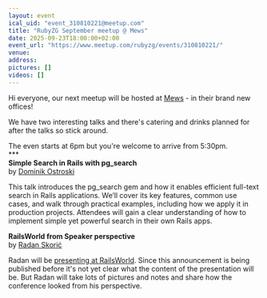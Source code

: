 ```yaml
---
layout: event
ical_uid: "event_310810221@meetup.com"
title: "RubyZG September meetup @ Mews"
date: 2025-09-23T18:00:00+02:00
event_url: "https://www.meetup.com/rubyzg/events/310810221/"
venue:
address:
pictures: []
videos: []
---
```


Hi everyone, our next meetup will be hosted at [Mews](https://developers.mews.com/) \- in their brand new offices\!
  
We have two interesting talks and there's catering and drinks planned for after the talks so stick around.
  
The even starts at 6pm but you're welcome to arrive from 5:30pm.  
\*\*\*  
**Simple Search in Rails with pg_search**  
by [Dominik Ostroski](https://www.linkedin.com/in/dominik-ostroski-225336176/)
  
This talk introduces the pg_search gem and how it enables efficient full-text search in Rails applications. We’ll cover its key features, common use cases, and walk through practical examples, including how we apply it in production projects. Attendees will gain a clear understanding of how to implement simple yet powerful search in their own Rails apps.
  
**RailsWorld from Speaker perspective**  
by [Radan Skorić](https://radanskoric.com/)
  
Radan will be [presenting at RailsWorld](https://rubyonrails.org/world/2025/day-2/radan-skoric). Since this announcement is being published before it's not yet clear what the content of the presentation will be. But Radan will take lots of pictures and notes and share how the conference looked from his perspective.